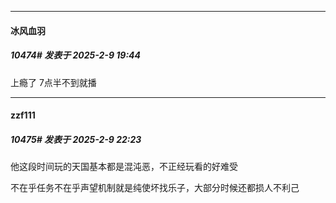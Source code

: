 ﻿
*****

####  冰风血羽  
##### 10474#       发表于 2025-2-9 19:44

上瘾了 7点半不到就播


*****

####  zzf111  
##### 10475#       发表于 2025-2-9 22:23

他这段时间玩的天国基本都是混沌恶，不正经玩看的好难受

不在乎任务不在乎声望机制就是纯使坏找乐子，大部分时候还都损人不利己


